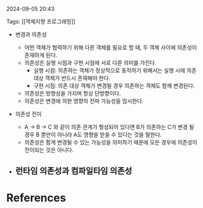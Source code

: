
2024-09-05 20:43

Tags: [[객체지향 프로그래밍]]


- 변경과 의존성
	- 어떤 객체가 협력하기 위해 다른 객체를 필요로 할 때, 두 객체 사이에 의존성이 존재하게 된다.
	- 의존성은 실행 시점과 구현 시점에 서로 다른 의미를 가진다.
		- 실행 시점: 의존하는 객체가 정상적으로 동작하기 위해서는 실행 시에 의존 대상 객체가 반드시 존재해야 한다.
		- 구현 시점: 의존 대상 객체가 변경될 경우 의존하는 객체도 함께 변경된다.
	- 의존성은 방향성을 가지며 항상 단방향이다.  
	- 의존성은 변경에 의한 영향의 전파 가능성을 암시한다. 

- 의존성 전이
	- A -> B -> C 와 같이 의존 관계가 형성되어 있다면 B가 의존하는 C가 변경 될 경우 B 뿐만이 아니라 A도 영향을 받을 수 있다는 것을 말한다.
	- 의존성은 함계 변경될 수 있는 가능성을 의미하기 때문에 모든 경우에 의존성이 전이되는 것은 아니다.

- 런타임 의존성과 컴파일타임 의존성
	- 


# References